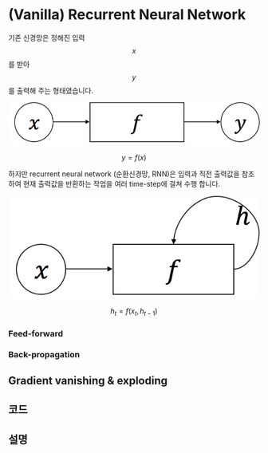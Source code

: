 # \(Vanilla\) Recurrent Neural Network

기존 신경망은 정해진 입력 $$x$$를 받아 $$y$$를 출력해 주는 형태였습니다.

![](/assets/rnn-fc.png)


$$
y=f(x)
$$


하지만 recurrent neural network \(순환신경망, RNN\)은 입력과 직전 출력값을 참조하여 현재 출력값을 반환하는 작업을 여러 time-step에 걸쳐 수행 합니다.

![](/assets/rnn-basic.png)


$$
h_t=f(x_t, h_{t-1})
$$


### Feed-forward

### Back-propagation

## Gradient vanishing & exploding

## 코드

## 설명



